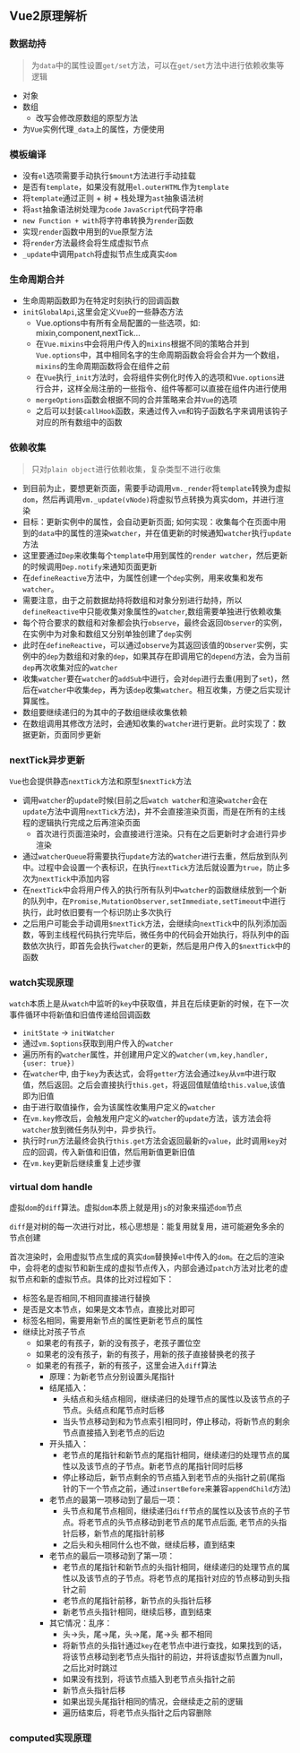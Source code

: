 ## Vue2原理解析

### 数据劫持
> 为`data`中的属性设置`get/set`方法，可以在`get/set`方法中进行依赖收集等逻辑

* 对象
* 数组
  * 改写会修改原数组的原型方法
* 为`Vue`实例代理`_data`上的属性，方便使用

### 模板编译
* 没有`el`选项需要手动执行`$mount`方法进行手动挂载
* 是否有`template`，如果没有就用`el.outerHTML`作为`template`
* 将`template`通过正则 + 树 + 栈处理为`ast`抽象语法树
* 将`ast`抽象语法树处理为`code` `JavaScript`代码字符串
* `new Function + with`将字符串转换为`render`函数
* 实现`render`函数中用到的`Vue`原型方法
* 将`render`方法最终会将生成虚拟节点
* `_update`中调用`patch`将虚拟节点生成真实`dom`

### 生命周期合并
* 生命周期函数即为在特定时刻执行的回调函数
* `initGlobalApi`,这里会定义`Vue`的一些静态方法
  * Vue.options中有所有全局配置的一些选项，如: mixin,component,nextTick...
  * 在`Vue.mixins`中会将用户传入的`mixins`根据不同的策略合并到`Vue.options`中，其中相同名字的生命周期函数会将会合并为一个数组，`mixins`的生命周期函数将会在组件之前
  * 在`Vue`执行`_init`方法时，会将组件实例化时传入的选项和`Vue.options`进行合并，这样全局注册的一些指令、组件等都可以直接在组件内进行使用
  * `mergeOptions`函数会根据不同的合并策略来合并`Vue`的选项
  * 之后可以封装`callHook`函数，来通过传入`vm`和钩子函数名字来调用该钩子对应的所有数组中的函数

### 依赖收集
> 只对`plain object`进行依赖收集，复杂类型不进行收集

* 到目前为止，要想更新页面，需要手动调用`vm._render`将`template`转换为虚拟`dom`，然后再调用`vm._update(vNode)`将虚拟节点转换为真实dom，并进行渲染
* 目标：更新实例中的属性，会自动更新页面; 如何实现：收集每个在页面中用到的`data`中的属性的渲染`watcher`，并在值更新的时候通知`watcher`执行`update`方法
* 这里要通过`Dep`来收集每个`template`中用到属性的`render watcher`，然后更新的时候调用`Dep.notify`来通知页面更新
* 在`defineReactive`方法中，为属性创建一个`dep`实例，用来收集和发布`watcher`。
* 需要注意，由于之前数据劫持将数组和对象分别进行劫持，所以`defineReactive`中只能收集对象属性的`watcher`,数组需要单独进行依赖收集
* 每个符合要求的数组和对象都会执行`observe`，最终会返回`Observer`的实例，在实例中为对象和数组又分别单独创建了`dep`实例
* 此时在`defineReactive`，可以通过`observe`为其返回该值的`Observer`实例，实例中的`dep`为数组和对象的`dep`，如果其存在即调用它的`depend`方法，会为当前`dep`再次收集对应的`watcher`
* 收集`watcher`要在`watcher`的`addSub`中进行，会对`dep`进行去重(用到了`set`)，然后在`watcher`中收集`dep`，再为该`dep`收集`watcher`。相互收集，方便之后实现计算属性。
* 数组要继续递归的为其中的子数组继续收集依赖
* 在数组调用其修改方法时，会通知收集的`watcher`进行更新。此时实现了：数据更新，页面同步更新

### nextTick异步更新
`Vue`也会提供静态`nextTick`方法和原型`$nextTick`方法

* 调用`watcher`的`update`时候(目前之后`watch watcher`和渲染`watcher`会在`update`方法中调用`nextTick`方法)，并不会直接渲染页面，而是在所有的主线程的逻辑执行完成之后再渲染页面
  * 首次进行页面渲染时，会直接进行渲染。只有在之后更新时才会进行异步渲染
* 通过`watcherQueue`将需要执行`update`方法的`watcher`进行去重，然后放到队列中。过程中会设置一个表标识，在执行`nextTick`方法后就设置为`true`，防止多次为`nextTick`中添加内容
* 在`nextTick`中会将用户传入的执行所有队列中`watcher`的函数继续放到一个新的队列中，在`Promise,MutationObserver,setImmediate,setTimeout`中进行执行，此时依旧要有一个标识防止多次执行
* 之后用户可能会手动调用`$nextTick`方法，会继续向`nextTick`中的队列添加函数，等到主线程代码执行完毕后，微任务中的代码会开始执行，将队列中的函数依次执行，即首先会执行`watcher`的更新，然后是用户传入的`$nextTick`中的函数 

### watch实现原理
`watch`本质上是从`watch`中监听的`key`中获取值，并且在后续更新的时候，在下一次事件循环中将新值和旧值传递给回调函数

* `initState` -> `initWatcher`
* 通过`vm.$options`获取到用户传入的`watcher`
* 遍历所有的`watcher`属性，并创建用户定义的`watcher(vm,key,handler,{user: true})`
* 在`watcher`中, 由于`key`为表达式，会将`getter`方法会通过`key`从`vm`中进行取值，然后返回。之后会直接执行`this.get`，将返回值赋值给`this.value`,该值即为旧值
* 由于进行取值操作，会为该属性收集用户定义的`watcher`
* 在`vm.key`修改后，会触发用户定义的`watcher`的`update`方法，该方法会将`watcher`放到微任务队列中，异步执行。
* 执行时`run`方法最终会执行`this.get`方法会返回最新的`value`，此时调用`key`对应的回调，传入新值和旧值，然后用新值更新旧值
* 在`vm.key`更新后继续重复上述步骤

### virtual dom handle
虚拟`dom`的`diff`算法。虚拟`dom`本质上就是用`js`的对象来描述`dom`节点

`diff`是对树的每一次进行对比，核心思想是：能复用就复用，进可能避免多余的节点创建

首次渲染时，会用虚拟节点生成的真实`dom`替换掉`el`中传入的`dom`。在之后的渲染中，会将老的虚拟节和新生成的虚拟节点传入，内部会通过`patch`方法对比老的虚拟节点和新的虚拟节点。具体的比对过程如下：
* 标签名是否相同,不相同直接进行替换
* 是否是文本节点，如果是文本节点，直接比对即可
* 标签名相同，需要用新节点的属性更新老节点的属性
* 继续比对孩子节点
  * 如果老的有孩子，新的没有孩子，老孩子置位空
  * 如果老的没有孩子，新的有孩子，用新的孩子直接替换老的孩子
  * 如果老的有孩子，新的有孩子，这里会进入`diff`算法
    * 原理：为新老节点分别设置头尾指针
    * 结尾插入：
      * 头结点和头结点相同，继续递归的处理节点的属性以及该节点的子节点。头结点和尾节点时后移
      * 当头节点移动到和为节点索引相同时，停止移动，将新节点的剩余节点直接插入到老节点的后边
    * 开头插入： 
      * 老节点的尾指针和新节点的尾指针相同，继续递归的处理节点的属性以及该节点的子节点。新老节点的尾指针同时后移
      * 停止移动后，新节点剩余的节点插入到老节点的头指针之前(尾指针的下一个节点之前，通过`insertBefore`来兼容`appendChild`方法)
    * 老节点的最第一项移动到了最后一项：
      * 头节点和尾节点相同，继续递归`diff`节点的属性以及该节点的子节点。将老节点的头节点移动到老节点的尾节点后面, 老节点的头指针后移，新节点的尾指针前移
      * 之后头和头相同什么也不做，继续后移，直到结束
    * 老节点的最后一项移动到了第一项：
      * 老节点的尾指针和新节点的头指针相同，继续递归的处理节点的属性以及该节点的子节点。将老节点的尾指针对应的节点移动到头指针之前
      * 老节点的尾指针前移，新节点的头指针后移
      * 新老节点头指针相同，继续后移，直到结束
    * 其它情况：乱序：
      * 头->头，尾->尾，头->尾，尾->头 都不相同
      * 将新节点的头指针通过`key`在老节点中进行查找，如果找到的话，将该节点移动到老节点头指针的前边，并将该虚拟节点置为null，之后比对时跳过
      * 如果没有找到，将该节点插入到老节点头指针之前
      * 新节点头指针后移
      * 如果出现头尾指针相同的情况，会继续走之前的逻辑
      * 遍历结束后，将老节点头指针之后内容删除

### computed实现原理


